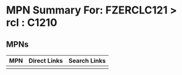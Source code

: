 



# MPN Summary For: FZERCLC121 > rcl : C1210

## MPNs
  

|MPN|Direct Links|Search Links|
| :--- | :--- | :--- |
||||
